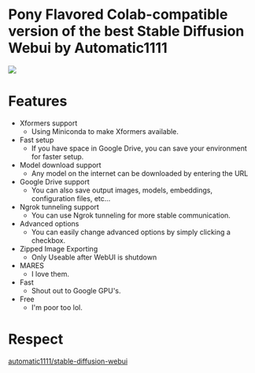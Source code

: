 # Pony Flavored Colab-compatible version of the best Stable Diffusion Webui by Automatic1111

[![](https://img.shields.io/static/v1?message=Open%20in%20Colab&logo=googlecolab&labelColor=5c5c5c&color=0f80c1&label=%20&style=for-the-badge)](https://colab.research.google.com/github/g-l-i-t-c-h-o-r-s-e/automatic1111-colab/blob/main/automatic1111_Pone.ipynb)

# Features
- Xformers support
  - Using Miniconda to make Xformers available.
- Fast setup
  - If you have space in Google Drive, you can save your environment for faster setup.
- Model download support
  - Any model on the internet can be downloaded by entering the URL
- Google Drive support
  - You can also save output images, models, embeddings, configuration files, etc...
- Ngrok tunneling support
  - You can use Ngrok tunneling for more stable communication.
- Advanced options
  - You can easily change advanced options by simply clicking a checkbox.
- Zipped Image Exporting
  - Only Useable after WebUI is shutdown
- MARES
  - I love them.
- Fast
  - Shout out to Google GPU's.
- Free
  - I'm poor too lol.

# Respect
[automatic1111/stable-diffusion-webui](https://github.com/AUTOMATIC1111/stable-diffusion-webui)  
